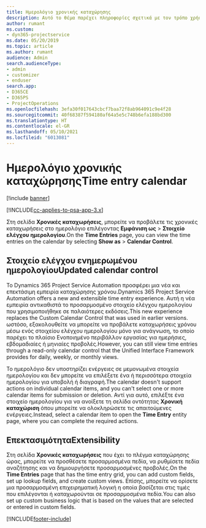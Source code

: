 ```yaml
---
title: Ημερολόγιο χρονικής καταχώρησης
description: Αυτό το θέμα παρέχει πληροφορίες σχετικά με τον τρόπο χρήσης του ημερολογίου χρονικής καταχώρησης.
author: rumant
ms.custom:
- dyn365-projectservice
ms.date: 05/20/2019
ms.topic: article
ms.author: rumant
audience: Admin
search.audienceType:
- admin
- customizer
- enduser
search.app:
- D365CE
- D365PS
- ProjectOperations
ms.openlocfilehash: 3efa30f017643cbcf7baa72f8ab964091c9e4f28
ms.sourcegitcommit: 40f68387f594180af64a5e5c748b6efa188bd300
ms.translationtype: HT
ms.contentlocale: el-GR
ms.lasthandoff: 05/10/2021
ms.locfileid: "6013081"
---
```

# <a name="time-entry-calendar"></a><span data-ttu-id="b52bd-103">Ημερολόγιο χρονικής καταχώρησης</span><span class="sxs-lookup"><span data-stu-id="b52bd-103">Time entry calendar</span></span>

[!include [banner](../includes/psa-now-project-operations.md)]

[!INCLUDE[cc-applies-to-psa-app-3.x](../includes/cc-applies-to-psa-app-3x.md)]

<span data-ttu-id="b52bd-104">Στη σελίδα **Χρονικές καταχωρήσεις**, μπορείτε να προβάλετε τις χρονικές καταχωρήσεις στο ημερολόγιο επιλέγοντας **Εμφάνιση ως** \> **Στοιχείο ελέγχου ημερολογίου**.</span><span class="sxs-lookup"><span data-stu-id="b52bd-104">On the **Time Entries** page, you can view the time entries on the calendar by selecting **Show as** \> **Calendar Control**.</span></span>

## <a name="updated-calendar-control"></a><span data-ttu-id="b52bd-105">Στοιχείο ελέγχου ενημερωμένου ημερολογίου</span><span class="sxs-lookup"><span data-stu-id="b52bd-105">Updated calendar control</span></span>

<span data-ttu-id="b52bd-106">Το Dynamics 365 Project Service Automation προσφέρει μια νέα και επεκτάσιμη εμπειρία καταχώρησης χρόνου.</span><span class="sxs-lookup"><span data-stu-id="b52bd-106">Dynamics 365 Project Service Automation offers a new and extensible time entry experience.</span></span> <span data-ttu-id="b52bd-107">Αυτή η νέα εμπειρία αντικαθιστά το προσαρμοσμένο στοιχείο ελέγχου ημερολογίου που χρησιμοποιήθηκε σε παλαιότερες εκδόσεις.</span><span class="sxs-lookup"><span data-stu-id="b52bd-107">This new experience replaces the Custom Calendar Control that was used in earlier versions.</span></span> <span data-ttu-id="b52bd-108">ωστόσο, εξακολουθείτε να μπορείτε να προβάλετε καταχωρήσεις χρόνου μέσω ενός στοιχείου ελέγχου ημερολογίου μόνο για ανάγνωση, το οποίο παρέχει το πλαίσιο Ενοποιημένο περιβάλλον εργασίας για ημερήσιες, εβδομαδιαίες ή μηνιαίες προβολές.</span><span class="sxs-lookup"><span data-stu-id="b52bd-108">However, you can still view time entries through a read-only calendar control that the Unified Interface Framework provides for daily, weekly, or monthly views.</span></span>

<span data-ttu-id="b52bd-109">Το ημερολόγιο δεν υποστηρίζει ενέργειες σε μεμονωμένα στοιχεία ημερολογίου και δεν μπορείτε να επιλέξετε ένα ή περισσότερα στοιχεία ημερολογίου για υποβολή ή διαγραφή.</span><span class="sxs-lookup"><span data-stu-id="b52bd-109">The calendar doesn't support actions on individual calendar items, and you can't select one or more calendar items for submission or deletion.</span></span> <span data-ttu-id="b52bd-110">Αντί για αυτό, επιλέξτε ένα στοιχείο ημερολογίου για να ανοίξετε τη σελίδα οντότητας **Χρονική καταχώριση** όπου μπορείτε να ολοκληρώσετε τις απαιτούμενες ενέργειες.</span><span class="sxs-lookup"><span data-stu-id="b52bd-110">Instead, select a calendar item to open the **Time Entry** entity page, where you can complete the required actions.</span></span>

## <a name="extensibility"></a><span data-ttu-id="b52bd-111">Επεκτασιμότητα</span><span class="sxs-lookup"><span data-stu-id="b52bd-111">Extensibility</span></span>

<span data-ttu-id="b52bd-112">Στη σελίδα **Χρονικές καταχωρήσεις** που έχει το πλέγμα καταχώρησης ώρας, μπορείτε να προσθέσετε προσαρμοσμένα πεδία, να ρυθμίσετε πεδία αναζήτησης και να δημιουργήσετε προσαρμοσμένες προβολές.</span><span class="sxs-lookup"><span data-stu-id="b52bd-112">On the **Time Entries** page that has the time entry grid, you can add custom fields, set up lookup fields, and create custom views.</span></span> <span data-ttu-id="b52bd-113">Επίσης, μπορείτε να ορίσετε μια προσαρμοσμένη επιχειρηματική λογική η οποία βασίζεται στις τιμές που επιλέγονται ή καταχωρούνται σε προσαρμοσμένα πεδία.</span><span class="sxs-lookup"><span data-stu-id="b52bd-113">You can also set up custom business logic that is based on the values that are selected or entered in custom fields.</span></span>


[!INCLUDE[footer-include](../includes/footer-banner.md)]